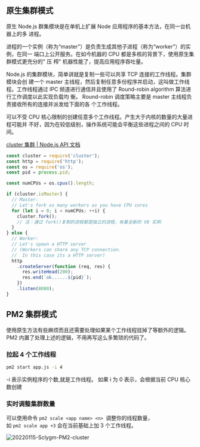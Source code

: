 ## 原生集群模式

原生 Node.js 群集模块是在单机上扩展 Node 应用程序的基本方法，在同一台机器上的多
进程。

进程的一个实例（称为“master”）是负责生成其他子进程（称为“worker”）的实例，在同一
端口上公开服务。在如今机器的 CPU 都是多核的背景下，使用原生集群模式更充分的" 压
榨" 机器性能了，提高应用程序吞吐量。

Node.js 的集群模块，简单讲就是复制一些可以共享 TCP 连接的工作线程。集群模块会创
建一个 master 主线程，然后复制任意多份程序并启动，这叫做工作线程。工作线程通过
IPC 频道进行通信并且使用了 Round-robin algorithm 算法进行工作调度以此实现负载均
衡。 Round-robin 调度策略主要是 master 主线程负责接收所有的连接并派发给下面的各
个工作线程。

可以不受 CPU 核心限制的创建任意多个工作线程。产生大于内核的数量的大量进程可能并
不好，因为在较低级别，操作系统可能会平衡这些进程之间的 CPU 时间。

[cluster 集群 | Node.js API 文档](http://nodejs.cn/api/cluster.html)

```javascript
const cluster = require('cluster');
const http = require('http');
const os = require('os');
const pid = process.pid;

const numCPUs = os.cpus().length;

if (cluster.isMaster) {
  // Master:
  // Let's fork as many workers as you have CPU cores
  for (let i = 0; i < numCPUs; ++i) {
    cluster.fork();
    // 注：通过 fork()复制的进程都是独立的进程，有着全新的 V8 实例
  }
} else {
  // Worker:
  // Let's spawn a HTTP server
  // (Workers can share any TCP connection.
  //  In this case its a HTTP server)
  http
    .createServer(function (req, res) {
      res.writeHead(200);
      res.end(`ok......${pid}`);
    })
    .listen(8080);
}
```

## PM2 集群模式

使用原生方法有些麻烦而且还需要处理如果某个工作线程挂掉了等额外的逻辑。  
PM2 内置了处理上述的逻辑，不用再写这么多繁琐的代码了。

### 拉起 4 个工作线程

```sh
pm2 start app.js -i 4
```

-i 表示实例程序的个数,就是工作线程。 如果 i 为 0 表示，会根据当前 CPU 核心数创建

### 实时调整集群数量

可以使用命令 `pm2 scale <app name> <n> `调整你的线程数量，  
如 `pm2 scale app +3` 会在当前基础上加 3 个工作线程。

![20220115-Sclygm-PM2-cluster](https://loremxuetengfei.oss-cn-beijing.aliyuncs.com/20220115-Sclygm-PM2-cluster.png)
